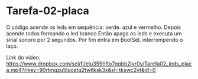 ﻿# Tarefa-02-placa
O código acende os leds em sequência: verde. azul e vermelho. Depois acende todos formando o led branco.Então apaga os leds e executa um sinal sonoro por 2 segundos. Por fim entra em BootSel, interrompendo o laço.

Link do vídeo: https://www.dropbox.com/scl/fi/elu359hfto7qgbb2lvr0v/Tarefa02_leds_placa.mp4?rlkey=90rtmgzu5luoatg2twtlksk3x&st=tkswc2yt&dl=0
